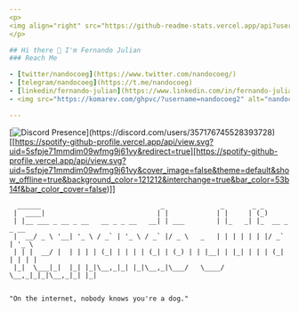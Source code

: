 ```yaml
---
<p>
<img align="right" src="https://github-readme-stats.vercel.app/api?username=nandocoeg&show_icons=true&theme=tokyonight" alt="nandocoeg" />
</p>

## Hi there 👋 I'm Fernando Julian 
### Reach Me

- [twitter/nandocoeg](https://www.twitter.com/nandocoeg/)
- [telegram/nandocoeg](https://t.me/nandocoeg)
- [linkedin/fernando-julian](https://www.linkedin.com/in/fernando-julian/)
- <img src="https://komarev.com/ghpvc/?username=nandocoeg2" alt="nandocoeg" />

---
```


[![Discord Presence](https://lanyard.cnrad.dev/api/357176745528393728?bg=1a1b27&borderRadius=5px&idleMessage=Probably%20doing%20something...(?))](https://discord.com/users/357176745528393728)
[[https://spotify-github-profile.vercel.app/api/view.svg?uid=5sfpje71mmdim09wfmg9j61vy&redirect=true][https://spotify-github-profile.vercel.app/api/view.svg?uid=5sfpje71mmdim09wfmg9j61vy&cover_image=false&theme=default&show_offline=true&background_color=121212&interchange=true&bar_color=53b14f&bar_color_cover=false)]]

```
  ______                              _              _       _ _              
 |  ____|                            | |            | |     | (_)             
 | |__ ___ _ __ _ __   __ _ _ __   __| | ___        | |_   _| |_  __ _ _ __   
 |  __/ _ \ '__| '_ \ / _` | '_ \ / _` |/ _ \   _   | | | | | | |/ _` | '_ \  
 | | |  __/ |  | | | | (_| | | | | (_| | (_) | | |__| | |_| | | | (_| | | | | 
 |_|  \___|_|  |_| |_|\__,_|_| |_|\__,_|\___/   \____/ \__,_|_|_|\__,_|_| |_| 
 
 
"On the internet, nobody knows you're a dog."
```




<!--
**nandocoeg/nandocoeg** is a ✨ _special_ ✨ repository because its `README.md` (this file) appears on your GitHub profile.
### Hi there 👋
Just a noob boy xixi

Here are some ideas to get you started:

![Fernando Julian's GitHub stats](https://github-readme-stats.vercel.app/api?username=nandocoeg&show_icons=true&theme=tokyonight)

- 🔭 I’m currently working on ...
- 🌱 I’m currently learning ...
- 👯 I’m looking to collaborate on ...
- 🤔 I’m looking for help with ...
- 💬 Ask me about ...
- 📫 How to reach me: ...
- 😄 Pronouns: ...
- ⚡ Fun fact: ...
-->
